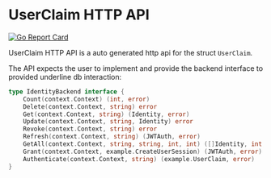 UserClaim HTTP API 
===============================

[![Go Report Card](https://goreportcard.com/badge/github.com\gokit\jwtkit\example\userclaimjwt)](https://goreportcard.com/report/github.com\gokit\jwtkit\example\userclaimjwt)

UserClaim HTTP API is a auto generated http api for the struct `UserClaim`.

The API expects the user to implement and provide the backend interface to provided underline db interaction:

```go
type IdentityBackend interface {
	Count(context.Context) (int, error)
	Delete(context.Context, string) error
	Get(context.Context, string) (Identity, error)
	Update(context.Context, string, Identity) error
	Revoke(context.Context, string) error
	Refresh(context.Context, string) (JWTAuth, error)
	GetAll(context.Context, string, string, int, int) ([]Identity, int, error)
	Grant(context.Context, example.CreateUserSession) (JWTAuth, error)
	Authenticate(context.Context, string) (example.UserClaim, error)
}
```

